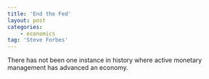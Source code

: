 ```yaml
---
title: 'End the Fed'
layout: post
categories:
    - economics
tag: 'Steve Forbes'
---
```


There has not been one instance in history where active monetary management has advanced an economy.